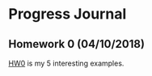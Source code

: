 # Progress Journal
## Homework 0 (04/10/2018)
[HW0](files/IE360_Spring21_Homework0.html) is my 5 interesting examples.

